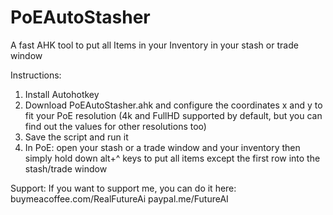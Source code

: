 # PoEAutoStasher
A fast AHK tool to put all Items in your Inventory in your stash or trade window

Instructions:
1. Install Autohotkey
2. Download PoEAutoStasher.ahk and configure the coordinates x and y to fit your PoE resolution (4k and FullHD supported by default, but you can find out the values for other resolutions too)
3. Save the script and run it
4. In PoE: open your stash or a trade window and your inventory then simply hold down alt+^ keys to put all items except the first row into the stash/trade window

Support:
If you want to support me, you can do it here:
buymeacoffee.com/RealFutureAi
paypal.me/FutureAI
